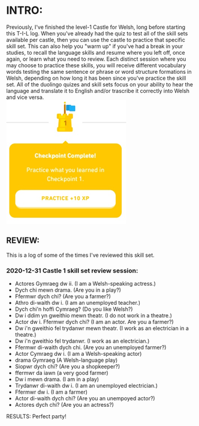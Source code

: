 # INTRO: 
Previously, I've finished the level-1 Castle for Welsh, long before starting this T-I-L log. When you've already had the quiz to test all of the skill sets available per castle, then you can use the castle to practice that specific skill set.  This can also help you "warm up" if you've had a break in your studies, to recall the language skills and resume where you left off, once again, or learn what you need to review. Each distinct session where you may choose to practice these skills, you will receive different vocabulary words testing the same sentence or phrase or word structure formations in Welsh, depending on how long it has been since you've practice the skill set. All of the duolingo quizes and skill sets focus on your ability to hear the language and translate it to English and/or trascribe it correctly into Welsh and vice versa. <br>
![Castle1](https://github.com/EO4wellness/T-I-L/blob/main/polyglot/gales/Castle-1/2020-12-31-Castle1-quiz.jpg)

## REVIEW: 
This is a log of some of the times I've reviewed this skill set. 

### 2020-12-31 Castle 1 skill set review session:
*  Actores Gymraeg dw ii. (I am a Welsh-speaking actress.)
*  Dych chi mewn drama. (Are you in a play?) 
*  Ffermwr dych chi? (Are you a farmer?) 
*  Athro di-waith dw i. (I am an unemployed teacher.)
*  Dych chi'n hoffi Cymraeg? (Do you like Welsh?)
*  Dw i ddim yn gweithio mewn theatr. (I do not work in a theatre.)
*  Actor dw i. Ffermwr dych chi? (I am an actor.  Are you a farmer?)
*  Dw i'n gweithio fel trydanwr mewn theatr. (I work as an electrician in a theatre.) 
*  Dw i'n gweithio fel trydanwr. (I work as an electrician.)
*  Ffermwr di-waith dych chi. (Are you an unemployed farmer?)
*  Actor Cymraeg dw i. (I am a Welsh-speaking actor)
*  drama Gymraeg (A Welsh-language play)
*  Siopwr dych chi? (Are you a shopkeeper?)
*  ffermwr da iawn (a very good farmer)
*  Dw i mewn drama. (I am in a play)
*  Trydanwr di-waith dw i. (I am an unemployed electrician.)
*  Ffermwr dw i. (I am a farmer)
*  Actor di-waith dych chi? (Are you an unempoyed actor?) 
*  Actores dych chi? (Are you an actress?)

RESULTS: Perfect party! 
